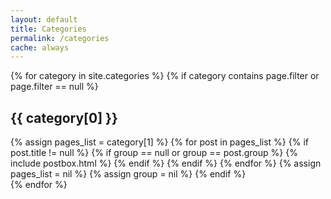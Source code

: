 ```yaml
---
layout: default
title: Categories
permalink: /categories
cache: always
---
```


{% for category in site.categories %}
{% if category contains page.filter or page.filter == null %}
<div id="{{ category[0] | replace: ' ','-' }}" class="row listrecent collapse">
<div class="section-title col-md-12 mt-4"><h2 class="text-capitalize"><span>{{ category[0] }}</span></h2></div>
{% assign pages_list = category[1] %}
{% for post in pages_list %}
{% if post.title != null %}
{% if group == null or group == post.group %}
{% include postbox.html %}
{% endif %}
{% endif %}
{% endfor %}
{% assign pages_list = nil %}
{% assign group = nil %}
{% endif %}
</div>
{% endfor %}

<script>
    async function renderCurrentKeyCategory() {
        var category = window.location.hash;
        if (category.length > 0) {
            $(category).collapse('show');
        }
        else {
            $('div.collapse').each(function( index ) {
                $(this).collapse('show');
            });
        }
    }

    window.addEventListener('load', () => {
        renderCurrentKeyCategory();
    });
</script>
